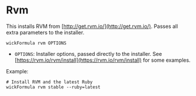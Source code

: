 Rvm
===

This installs RVM from [http://get.rvm.io/](http://get.rvm.io/).  Passes all extra parameters to the installer.

    wickFormula rvm OPTIONS

* `OPTIONS`: Installer options, passed directly to the installer.  See [https://rvm.io/rvm/install](https://rvm.io/rvm/install) for some examples.

Example:

    # Install RVM and the latest Ruby
    wickFormula rvm stable --ruby=latest
